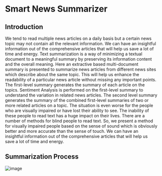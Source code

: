 # Smart News Summarizer

## Introduction
We tend to read multiple news articles on a daily basis but a certain news topic may not contain 
all the relevant information. We can have an insightful information out of the comprehensive 
articles that will help us save a lot of time and energy. Text summarization is a way of minimizing 
a textual document to a meaningful summary by preserving its information content and the overall 
meaning. Here an extractive based multi-document summary is presented to summarize news 
articles from different news sites which describe about the same topic. This will help us enhance 
the readability of a particular news article without missing any important points. The first-level 
summary generates the summary of each article on the topics. Sentiment Analysis is performed on 
the first-level summary to understand the variation in related news articles. The second level 
summary generates the summary of the combined first-level summaries of two or more related 
articles on a topic. The situation is even worse for the people who are visually impaired or have 
lost their ability to see. The inability of these people to read text has a huge impact on their lives. 
There are a number of methods for blind people to read text. So, we present a method for visually 
impaired people based on the sense of sound which is obviously better and more accurate than the 
sense of touch. We can have an insightful information out of the comprehensive articles that will 
help us save a lot of time and energy. 

## Summarization Process
![image](https://user-images.githubusercontent.com/58966938/142477082-a0675f4e-ed63-451d-ad6d-6d64c4ef0e40.png)


